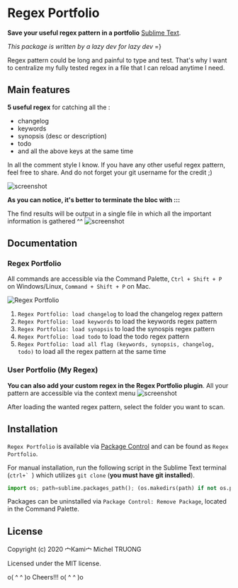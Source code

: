 # Regex Portfolio

**Save your useful regex pattern in a portfolio** [Sublime Text][subl].

*This package is written by a lazy dev for lazy dev* =}

Regex pattern could be long and painful to type and test. That's why I want to centralize my fully tested regex in a file that I can reload anytime I need.

[subl]: http://www.sublimetext.com/

## Main features
**5 useful regex** for catching all the :
* changelog
* keywords
* synopsis (desc or description)
* todo
* and all the above keys at the same time

In all the comment style I know. If you have any other useful regex pattern, feel free to share. And do not forget your git username for the credit ;)

![screenshot](https://github.com/KaminoU/regex_portfolio/blob/master/ss/comment_style.png)

**As you can notice, it's better to terminate the bloc with :::**

The find results will be output in a single file in which all the important information is gathered ^^
![screenshot](https://github.com/KaminoU/regex_portfolio/blob/master/ss/sublime_find_res.png)

## Documentation
### Regex Portfolio
All commands are accessible via the Command Palette, `Ctrl + Shift + P` on Windows/Linux, `Command + Shift + P` on Mac.

![Regex Portfolio](https://github.com/KaminoU/regex_portfolio/blob/master/ss/command_palette.png)

1. `Regex Portfolio: load changelog` to load the changelog regex pattern
2. `Regex Portfolio: load keywords` to load the keywords regex pattern
3. `Regex Portfolio: load synopsis` to load the synospis regex pattern
4. `Regex Portfolio: load todo` to load the todo regex pattern
5. `Regex Portfolio: load all flag (keywords, synopsis, changelog, todo)` to load all the regex pattern at the same time

### User Portfolio (My Regex)
**You can also add your custom regex in the Regex Portfolio plugin**. All your pattern are accessible via the context menu
![screenshot](https://github.com/KaminoU/regex_portfolio/blob/master/ss/context_menu.png)

After loading the wanted regex pattern, select the folder you want to scan.




## Installation
`Regex Portfolio` is available via [Package Control][pkg-ctrl] and can be found as `Regex Portfolio`.

[pkg-ctrl]: http://wbond.net/sublime_packages/package_control

For manual installation, run the following script in the Sublime Text terminal (``ctrl+` ``) which utilizes `git clone` (**you must have git installed**).

```python
import os; path=sublime.packages_path(); (os.makedirs(path) if not os.path.exists(path) else None); window.run_command('exec', {'cmd': ['git', 'clone', 'https://github.com/KaminoU/regex_portfolio.git', 'regex_portfolio'], 'working_dir': path})
```

Packages can be uninstalled via `Package Control: Remove Package`, located in the Command Palette.


## License
Copyright (c) 2020 宀Кami宀 Michel TRUONG

Licensed under the MIT license.

o( ^   ^ )o Cheers!!! o( ^   ^ )o
